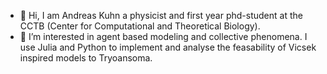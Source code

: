 - 👋 Hi, I am Andreas Kuhn a physicist and first year phd-student at the CCTB (Center for Computational and Theoretical Biology). 
- 👀 I’m interested in agent based modeling and collective phenomena. 
I use Julia and Python to implement and analyse the feasability of Vicsek inspired models to Tryoansoma. 
